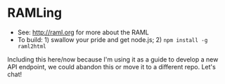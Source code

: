 # RAMLing

* See: http://raml.org for more about the RAML
* To build: 1) swallow your pride and get node.js; 2) `npm install -g raml2html`

Including this here/now because I'm using it as a guide to develop a new
API endpoint, we could abandon this or move it to a different repo.
Let's chat!
